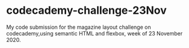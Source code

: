 # codecademy-challenge-23Nov
My code submission for the magazine layout challenge on codecademy,using semantic HTML and flexbox, week of 23 November 2020.
